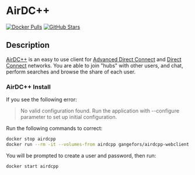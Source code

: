 # AirDC++

[![Docker Pulls](https://img.shields.io/docker/pulls/gangefors/airdcpp-webclient?style=flat-square&color=607D8B&label=docker%20pulls&logo=docker)](https://hub.docker.com/r/gangefors/airdcpp-webclient)
[![GitHub Stars](https://img.shields.io/github/stars/gangefors/docker-airdcpp-webclient?style=flat-square&color=607D8B&label=github%20stars&logo=github)](https://github.com/gangefors/docker-airdcpp-webclient)

## Description

[AirDC++](https://www.airdcpp.net/) is an easy to use client for [Advanced Direct Connect](http://en.wikipedia.org/wiki/Advanced_Direct_Connect)
and [Direct Connect](http://en.wikipedia.org/wiki/Direct_Connect_(file_sharing)) networks. You are able to join "hubs" with other users, and chat, perform searches and browse the share of each user.

### AirDC++ Install

If you see the following error:

> No valid configuration found. Run the application with --configure parameter to set up initial configuration.

Run the following commands to correct:

```bash
docker stop airdcpp
docker run --rm -it --volumes-from airdcpp gangefors/airdcpp-webclient --add-user
```

You will be prompted to create a user and password, then run:

```bash
docker start airdcpp
```
